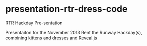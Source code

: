 presentation-rtr-dress-code
===========================

RTR Hackday Pre-sentation

Presentaiton for the November 2013 Rent the Runway Hackday(s),
combining kittens and dresses and [Reveal.js](http://lab.hakim.se/reveal-js/#/)

